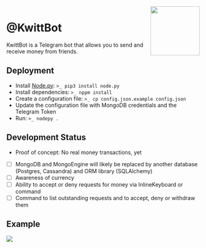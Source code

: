<img src="http://i.imgur.com/HFdsUh7.png" align="right" width="128px">

# @KwittBot

KwittBot is a Telegram bot that allows you to send and receive money from
friends.

## Deployment

  [Node.py]: https://nodepy.org/

* Install [Node.py]: `>_ pip3 install node.py`
* Install dependencies: `>_ nppm install`
* Create a configuration file: `>_ cp config.json.example config.json`
* Update the configuration file with MongoDB credentials and the Telegram Token
* Run: `>_ nodepy .`

## Development Status

* Proof of concept: No real money transactions, yet
* [ ] MongoDB and MongoEngine will likely be replaced by another database
  (Postgres, Cassandra) and ORM library (SQLAlchemy)
* [ ] Awareness of currency
* [ ] Ability to accept or deny requests for money via InlineKeyboard or command
* [ ] Command to list outstanding requests and to accept, deny or withdraw them

## Example

![](https://i.imgur.com/TPWIiUC.png)
